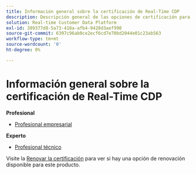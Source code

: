 ```yaml
---
title: Información general sobre la certificación de Real-Time CDP
description: Descripción general de las opciones de certificación para Adobe Real-Time CDP
solution: Real-time Customer Data Platform
exl-id: 389377d8-5a73-418a-afb4-9428d3aef990
source-git-commit: 6397c96ab0ce2ecf6cd7e70bd2044e01c23ab563
workflow-type: tm+mt
source-wordcount: '0'
ht-degree: 0%

---
```


# Información general sobre la certificación de Real-Time CDP

**Profesional**

* [Profesional empresarial](/help/certifications/rtcdp/rtcdp-p-business.md) <!--AD0-E602-->

**Experto**

* [Profesional técnico](/help/certifications/rtcdp/rtcdp-e-technical.md) <!--AD0-E600 and E601-->

Visite la [Renovar la certificación](/help/certifications/renew.md) para ver si hay una opción de renovación disponible para este producto.
